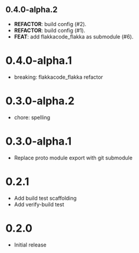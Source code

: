 ## 0.4.0-alpha.2

 - **REFACTOR**: build config (#2).
 - **REFACTOR**: build config (#1).
 - **FEAT**: add flakkacode_flakka as submodule (#6).

# 0.4.0-alpha.1
- breaking: flakkacode_flakka refactor

# 0.3.0-alpha.2
- chore: spelling

# 0.3.0-alpha.1
- Replace proto module export with git submodule

# 0.2.1
- Add build test scaffolding
- Add verify-build test

# 0.2.0
- Initial release
